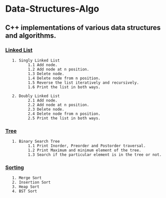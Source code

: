 # Data-Structures-Algo
## C++ implementations of various data structures and algorithms.

### [Linked List](https://github.com/Agastya909/Data-Structures-Algo/tree/main/linkedList)

       1. Singly Linked List
              1.1 Add node.
              1.2 Add node at n position.
              1.3 Delete node.
              1.4 Delete node from n position.
              1.5 Reverse the list iteratively and recursively.
              1.6 Print the list in both ways.

       2. Doubly Linked List
              2.1 Add node.
              2.2 Add node at n position.
              2.3 Delete node.
              2.4 Delete node from n position.
              2.5 Print the list in both ways.
 ### [Tree](https://github.com/Agastya909/Data-Structures-Algo/tree/main/Tree)

       1. Binary Search Tree 
              1.1 Print Inorder, Preorder and Postorder traversal.
              1.2 Print Maximum and minimum element of the tree.
              1.3 Search if the particular element is in the tree or not.

 ### [Sorting](https://github.com/Agastya909/Data-Structures-Algo/tree/main/Sorting) 
       1. Merge Sort
       2. Insertion Sort
       3. Heap Sort
       4. BST Sort